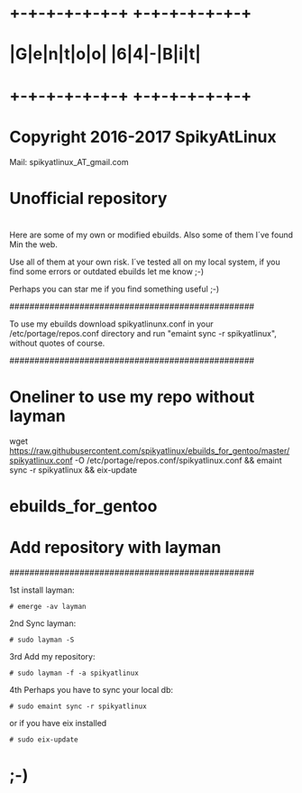 # +-+-+-+-+-+-+ +-+-+-+-+-+-+
# |G|e|n|t|o|o| |6|4|-|B|i|t|
# +-+-+-+-+-+-+ +-+-+-+-+-+-+
#
# Copyright 2016-2017 SpikyAtLinux
  Mail: spikyatlinux_AT_gmail.com
#
# Unofficial repository
#
Here are some of my own or modified ebuilds.
Also some of them I´ve found Min the web.

Use all of them at your own risk. I´ve tested all
on my local system, if you find some errors or
outdated ebuilds let me know ;-)

Perhaps you can star me if you find something
useful ;-)

#################################################

To use my ebuilds download spikyatlinunx.conf
in your /etc/portage/repos.conf directory
and run "emaint sync -r spikyatlinux",
without quotes of course.

#################################################

# Oneliner to use my repo without layman

wget https://raw.githubusercontent.com/spikyatlinux/ebuilds_for_gentoo/master/spikyatlinux.conf -O /etc/portage/repos.conf/spikyatlinux.conf && emaint sync -r spikyatlinux && eix-update

# ebuilds_for_gentoo


# Add repository with layman
#################################################

1st install layman:

    # emerge -av layman

2nd Sync layman:

    # sudo layman -S

3rd Add my repository:

    # sudo layman -f -a spikyatlinux

4th Perhaps you have to sync your local db:
    
    # sudo emaint sync -r spikyatlinux

or if you have eix installed

    # sudo eix-update
    
# ;-)
